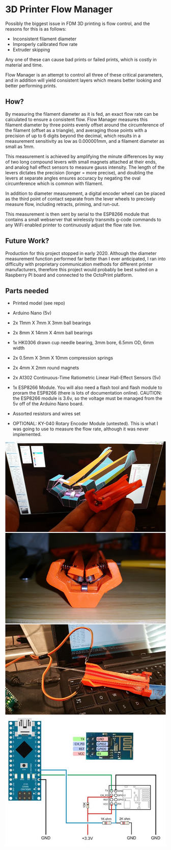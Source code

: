 # 3D Printer Flow Manager

Possibly the biggest issue in FDM 3D printing is flow control, and the reasons for this is as follows:
- Inconsistent filament diameter
- Improperly calibrated flow rate
- Extruder skipping

Any one of these can cause bad prints or failed prints, which is costly in material and time.

Flow Manager is an attempt to control all three of these critical parameters, and in addition will yield 
consistent layers which means better looking and better performing prints.

## How?
By measuring the filament diameter as it is fed, an exact flow rate can be calculated to ensure
a consistent flow. Flow Manager measures this filament diameter by three points evenly offset 
around the circumference of the filament (offset as a triangle), and averaging those points with a 
precision of up to 6 digits beyond the decimal, which results in a measurement sensitivity 
as low as 0.000001mm, and a filament diameter as small as 1mm.

This measurement is achieved by amplifying the minute differences by way of two long 
compound levers with small magnets attached at their ends, and analog hall effect sensors to
measure gauss intensity. The length of the levers dictates the precision (longer = more precise),
and doubling the levers at separate angles ensures accuracy by negating the oval circumference
which is common with filament.

In addition to diameter measurement, a digital encoder wheel can be placed as the third point of
contact separate from the lever wheels to precisely measure flow, including retracts, priming, and run-out.

This measurement is then sent by serial to the ESP8266 module that contains a small webserver that wirelessly
transmits g-code commands to any WiFi enabled printer to continuously adjust the flow rate live.

## Future Work?
Production for this project stopped in early 2020. Although the diameter measurement function
performed far better than I ever anticipated, I ran into difficulty with proprietary communication
methods for different printer manufacturers, therefore this project would probably be best suited on a
Raspberry PI board and connected to the OctoPrint platform.

## Parts needed
- Printed model (see repo)
- Arduino Nano (5v)
- 2x 11mm X 7mm X 3mm ball bearings
- 2x 8mm X 14mm X 4mm ball bearings
- 1x HK0306 drawn cup needle bearing, 3mm bore, 6.5mm OD, 6mm width
- 2x 0.5mm X 3mm X 10mm compression springs
- 2x 4mm X 2mm round magnets
- 2x A1302 Continuous-Time Ratiometric Linear Hall-Effect Sensors (5v)
- 1x ESP8266 Module. You will also need a flash tool and flash module to proram the ESP8266 (there is lots of documentation online). CAUTION: the ESP8266 module is 3.6v, so the voltage must be managed from the 5v off of the Arduino Nano board.
- Assorted resistors and wires set

- OPTIONAL: KY-040 Rotary Encoder Module (untested). This is what I was going to use to measure the flow rate,
although it was never implemented.

![FlowManager1](https://github.com/TimIsabella/3D_Printer_Flow_Manager/blob/main/FlowManager1.jpg)
![FlowManager2](https://github.com/TimIsabella/3D_Printer_Flow_Manager/blob/main/FlowManager2.jpg)
![FlowManager3](https://github.com/TimIsabella/3D_Printer_Flow_Manager/blob/main/FlowManager3.jpg)
![Wiring](https://github.com/TimIsabella/3D_Printer_Flow_Manager/blob/main/Arduino%20Nano%20to%20ESP8266%20wiring.jpg)
